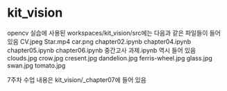 # kit_vision
opencv 실습에 사용된 workspaces/kit_vision/src에는
다음과 같은 파일들이 들어 있음
CV.jpeg
Star.mp4
car.png
chapter02.ipynb
chapter04.ipynb
chapter05.ipynb
chapter06.ipynb
중간고사 과제.ipynb 역시 들어 있음
clouds.jpg
crow.jpg
cresent.jpg
dandelion.jpg
ferris-wheel.jpg
glass.jpg
swan.jpg
tomato.jpg

7주차 수업 내용은 kit_vision/_chapter07에 들어 있음


